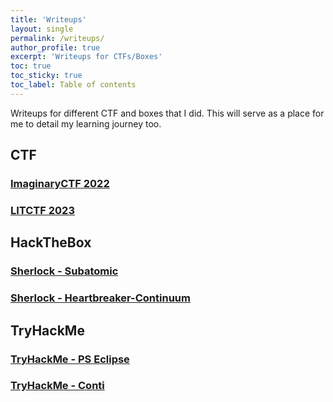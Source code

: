 ```yaml
---
title: 'Writeups'
layout: single
permalink: /writeups/
author_profile: true
excerpt: 'Writeups for CTFs/Boxes'
toc: true
toc_sticky: true
toc_label: Table of contents
---
```


Writeups for different CTF and boxes that I did. This will serve as a place for me to detail my learning journey too.

## CTF

### [ImaginaryCTF 2022](/writeups/imaginaryctf2022)
### [LITCTF 2023](/writeups/litctf2023)

## HackTheBox

### [Sherlock - Subatomic](/writeups/sherlockSubatomic)
### [Sherlock - Heartbreaker-Continuum](/writeups/sherlockHeartbreaker)

## TryHackMe

### [TryHackMe - PS Eclipse](/writeups/thmPSEclipse)
### [TryHackMe - Conti](/writeups/thmconti)
